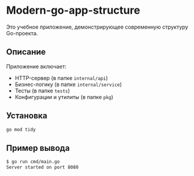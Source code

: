 # Modern-go-app-structure

Это учебное приложение, демонстрирующее современную структуру Go-проекта.

## Описание

Приложение включает:

- HTTP-сервер (в папке `internal/api`)
- Бизнес-логику (в папке `internal/service`)
- Тесты (в папке `tests`)
- Конфигурации и утилиты (в папке `pkg`)

## Установка

```bash
go mod tidy
```

## Пример вывода
```bash
$ go run cmd/main.go
Server started on port 8080